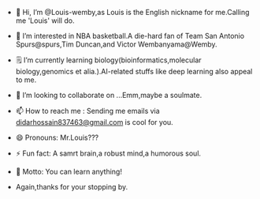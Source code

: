 - 👋 Hi, I’m @Louis-wemby,as Louis is the English nickname for me.Calling me 'Louis' will do.
- 👀 I’m interested in NBA basketball.A die-hard fan of Team San Antonio Spurs@spurs,Tim Duncan,and Victor Wembanyama@Wemby.
- 🗒️ I’m currently learning biology(bioinformatics,molecular biology,genomics et alia.).AI-related stuffs like deep learning also appeal to me.
- 💞️ I’m looking to collaborate on ...Emm,maybe a soulmate.
- 📫 How to reach me : Sending me emails via didarhossain837463@gmail.com is cool for you.
- 😄 Pronouns: Mr.Louis???
- ⚡ Fun fact: A samrt brain,a robust mind,a humorous soul.
- 📖 Motto: You can learn anything!
 
- Again,thanks for your stopping by.

<!---
Louis-wemby/Louis-wemby is a ✨ special ✨ repository because its `README.md` (this file) appears on your GitHub profile.
You can click the Preview link to take a look at your changes.
--->
